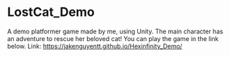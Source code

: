 # LostCat_Demo
A demo platformer game made by me, using Unity. The main character has an adventure to rescue her beloved cat!
You can play the game in the link below.
Link: https://jakenguyentt.github.io/Hexinfinity_Demo/
